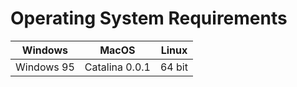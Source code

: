 <!--Title start

# Operating System template

This template is licensed under the MIT license (https://choosealicense.com/licenses/mit/).

The MIT License is a permissive open-source license that allows you to use this template for any purpose, including commercial purposes, as long as you include a copy of the license and retain the copyright notice. You can also modify and distribute the template, as long as you include the same license and copyright notice as the original template. You are not required to share your modifications or derivative works with others. You are free to use this template in your own projects without any limitations.

Title end-->

<!--Start template-->

# Operating System Requirements

|  Windows   |     MacOS      | Linux  |
| :--------: | :------------: | :----: |
| Windows 95 | Catalina 0.0.1 | 64 bit |

<!--End template-->
